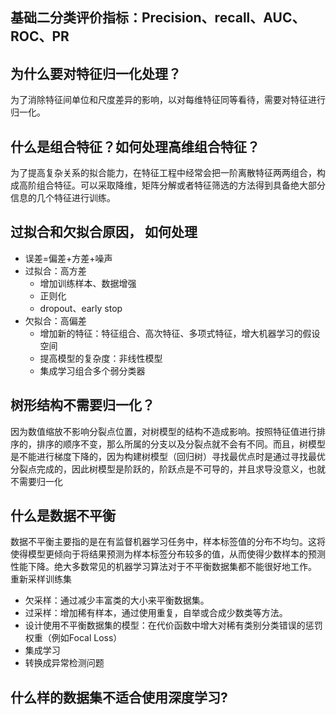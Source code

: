 ## 基础二分类评价指标：Precision、recall、AUC、ROC、PR


## 为什么要对特征归一化处理？
为了消除特征间单位和尺度差异的影响，以对每维特征同等看待，需要对特征进行归一化。

##  什么是组合特征？如何处理高维组合特征？
为了提高复杂关系的拟合能力，在特征工程中经常会把一阶离散特征两两组合，构成高阶组合特征。可以采取降维，矩阵分解或者特征筛选的方法得到具备绝大部分信息的几个特征进行训练。

## 过拟合和欠拟合原因， 如何处理
- 误差=偏差+方差+噪声
- 过拟合：高方差
  - 增加训练样本、数据增强
  - 正则化
  - dropout、early stop
- 欠拟合：高偏差
  - 增加新的特征：特征组合、高次特征、多项式特征，增大机器学习的假设空间
  - 提高模型的复杂度：非线性模型
  - 集成学习组合多个弱分类器

## 树形结构不需要归一化？
因为数值缩放不影响分裂点位置，对树模型的结构不造成影响。按照特征值进行排序的，排序的顺序不变，那么所属的分支以及分裂点就不会有不同。而且，树模型是不能进行梯度下降的，因为构建树模型（回归树）寻找最优点时是通过寻找最优分裂点完成的，因此树模型是阶跃的，阶跃点是不可导的，并且求导没意义，也就不需要归一化
## 什么是数据不平衡
 数据不平衡主要指的是在有监督机器学习任务中，样本标签值的分布不均匀。这将使得模型更倾向于将结果预测为样本标签分布较多的值，从而使得少数样本的预测性能下降。绝大多数常见的机器学习算法对于不平衡数据集都不能很好地工作。
 重新采样训练集
- 欠采样：通过减少丰富类的大小来平衡数据集。
- 过采样：增加稀有样本，通过使用重复，自举或合成少数类等方法。
- 设计使用不平衡数据集的模型：在代价函数中增大对稀有类别分类错误的惩罚权重（例如Focal Loss）
- 集成学习
- 转换成异常检测问题
  
## 什么样的数据集不适合使用深度学习?
